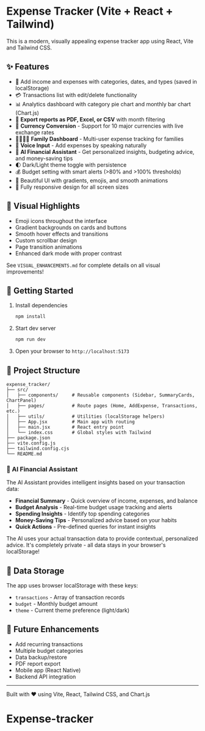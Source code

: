 # Expense Tracker (Vite + React + Tailwind)

This is a modern, visually appealing expense tracker app using React, Vite and Tailwind CSS.

## ✨ Features

- 📝 Add income and expenses with categories, dates, and types (saved in localStorage)
- 💳 Transactions list with edit/delete functionality
- 📊 Analytics dashboard with category pie chart and monthly bar chart (Chart.js)
- 📄 **Export reports as PDF, Excel, or CSV** with month filtering
- 💱 **Currency Conversion** - Support for 10 major currencies with live exchange rates
- 👨‍👩‍👧‍👦 **Family Dashboard** - Multi-user expense tracking for families
- 🎤 **Voice Input** - Add expenses by speaking naturally
- 🤖 **AI Financial Assistant** - Get personalized insights, budgeting advice, and money-saving tips
- 🌓 Dark/Light theme toggle with persistence
- 💰 Budget setting with smart alerts (>80% and >100% thresholds)
- 🎨 Beautiful UI with gradients, emojis, and smooth animations
- 📱 Fully responsive design for all screen sizes

## 🎨 Visual Highlights

- Emoji icons throughout the interface
- Gradient backgrounds on cards and buttons
- Smooth hover effects and transitions
- Custom scrollbar design
- Page transition animations
- Enhanced dark mode with proper contrast

See `VISUAL_ENHANCEMENTS.md` for complete details on all visual improvements!

## 🚀 Getting Started

1. Install dependencies

   ```bash
   npm install
   ```

2. Start dev server

   ```bash
   npm run dev
   ```

3. Open your browser to `http://localhost:5173`

## 📁 Project Structure

```
expense_tracker/
├── src/
│   ├── components/     # Reusable components (Sidebar, SummaryCards, ChartPanel)
│   ├── pages/          # Route pages (Home, AddExpense, Transactions, etc.)
│   ├── utils/          # Utilities (localStorage helpers)
│   ├── App.jsx         # Main app with routing
│   ├── main.jsx        # React entry point
│   └── index.css       # Global styles with Tailwind
├── package.json
├── vite.config.js
├── tailwind.config.cjs
└── README.md
```

### 🤖 AI Financial Assistant

The AI Assistant provides intelligent insights based on your transaction data:

- **Financial Summary** - Quick overview of income, expenses, and balance
- **Budget Analysis** - Real-time budget usage tracking and alerts
- **Spending Insights** - Identify top spending categories
- **Money-Saving Tips** - Personalized advice based on your habits
- **Quick Actions** - Pre-defined queries for instant insights

The AI uses your actual transaction data to provide contextual, personalized advice. It's completely private - all data stays in your browser's localStorage!

## 💾 Data Storage

The app uses browser localStorage with these keys:
- `transactions` - Array of transaction records
- `budget` - Monthly budget amount
- `theme` - Current theme preference (light/dark)

## 🎯 Future Enhancements

- Add recurring transactions
- Multiple budget categories
- Data backup/restore
- PDF report export
- Mobile app (React Native)
- Backend API integration

---

Built with ❤️ using Vite, React, Tailwind CSS, and Chart.js

# Expense-tracker
